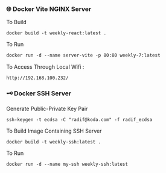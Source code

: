 
### 🌐 Docker Vite NGINX Server

To Build
```
docker build -t weekly-react:latest .
```

To Run
```dockerfile
docker run -d --name server-vite -p 80:80 weekly-7:latest 
```

To Access Through Local Wifi :
```
http://192.168.100.232/
```


### 🗝️ Docker SSH Server

Generate Public-Private Key Pair
```
ssh-keygen -t ecdsa -C "radif@koda.com" -f radif_ecdsa
```


To Build Image Containing SSH Server
```
docker build -t weekly-ssh:latest .
```

To Run
```
docker run -d --name my-ssh weekly-ssh:latest
```
